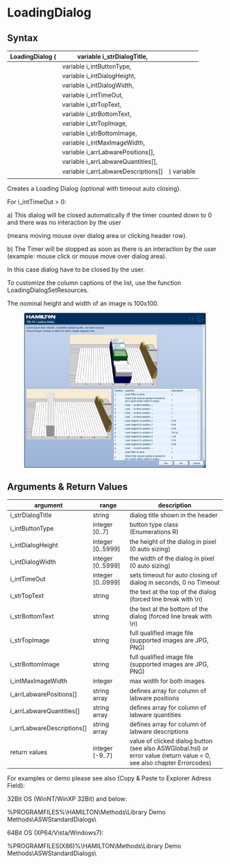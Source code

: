 # LoadingDialog

## Syntax

| LoadingDialog ( | variable i\_strDialogTitle,           |            |
| --------------- | ------------------------------------- | ---------- |
|                 | variable i\_intButtonType,            |            |
|                 | variable i\_intDialogHeight,          |            |
|                 | variable i\_intDialogWidth,           |            |
|                 | variable i\_intTimeOut,               |            |
|                 | variable i\_strTopText,               |            |
|                 | variable i\_strBottomText,            |            |
|                 | variable i\_strTopImage,              |            |
|                 | variable i\_strBottomImage,           |            |
|                 | variable i\_intMaxImageWidth,         |            |
|                 | variable i\_arrLabwarePositions\[],   |            |
|                 | variable i\_arrLabwareQuantities\[],  |            |
|                 | variable i\_arrLabwareDescriptions\[] | ) variable |
|                 |                                       |            |

Creates a Loading Dialog (optional with timeout auto closing).

For i\_intTimeOut > 0:

a)    This dialog will be closed automatically if the timer counted down to 0 and there was no interaction by the user

(means moving mouse over dialog area or clicking header row).

b)    The Timer will be stopped as soon as there is an interaction by the user (example: mouse click or mouse move over dialog area).

In this case dialog have to be closed by the user.

To customize the column captions of the list, use the function LoadingDialogSetResources.

The nominal height and width of an image is 100x100.

<figure><img src="../../../../.gitbook/assets/image (8) (1) (1) (1) (1).png" alt=""><figcaption></figcaption></figure>

## Arguments & Return Values

| argument                     | range              | description                                                                                                            |
| ---------------------------- | ------------------ | ---------------------------------------------------------------------------------------------------------------------- |
| i\_strDialogTitle            | string             | dialog title shown in the header                                                                                       |
| i\_intButtonType             | integer \[0..7]    | button type class (Enumerations R)                                                                                     |
| i\_intDialogHeight           | integer \[0..5999] | the height of the dialog in pixel (0 auto sizing)                                                                      |
| i\_intDialogWidth            | integer \[0..5999] | the width of the dialog in pixel (0 auto sizing)                                                                       |
| i\_intTimeOut                | integer \[0..0999] | sets timeout for auto closing of dialog in seconds, 0 no Timeout                                                       |
| i\_strTopText                | string             | the text at the top of the dialog (forced line break with \n)                                                          |
| i\_strBottomText             | string             | the text at the bottom of the dialog (forced line break with \n)                                                       |
| i\_strTopImage               | string             | full qualified image file (supported images are JPG, PNG)                                                              |
| i\_strBottomImage            | string             | full qualified image file (supported images are JPG, PNG)                                                              |
| i\_intMaxImageWidth          | integer            | max width for both images                                                                                              |
| i\_arrLabwarePositions\[]    | string array       | defines array for column of labware positions                                                                          |
| i\_arrLabwareQuantities\[]   | string array       | defines array for column of labware quantities                                                                         |
| i\_arrLabwareDescriptions\[] | string array       | defines array for column of labware descriptions                                                                       |
| return values                | integer \[-9..7]   | value of clicked dialog button (see also ASWGlobal.hsl) or error value (return value < 0, see also chapter Errorcodes) |

For examples or demo please see also (Copy & Paste to Explorer Adress Field):

32Bit OS (WinNT/WinXP 32Bit) and below:

%PROGRAMFILES%\HAMILTON\Methods\Library Demo Methods\ASWStandardDialogs\\

64Bit OS (XP64/Vista/Windows7):

%PROGRAMFILES(X86)%\HAMILTON\Methods\Library Demo Methods\ASWStandardDialogs\\
